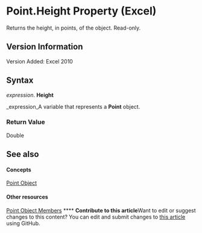 
# Point.Height Property (Excel)

Returns the height, in points, of the object. Read-only.


## Version Information

Version Added: Excel 2010 


## Syntax

 _expression_. **Height**

 _expression_A variable that represents a  **Point** object.


### Return Value

Double


## See also


#### Concepts


 [Point Object](48ed9aec-2d29-ec4d-8e55-fca13982c358.md)
#### Other resources


 [Point Object Members](a533258d-fc3b-9fe1-2a77-a55ecbe7bd7a.md)
****   **Contribute to this article**Want to edit or suggest changes to this content? You can edit and submit changes to  [this article](https://github.com/jhershey00/VBA_Excel_Test/OpenXMLCon/articles/450a3805-bd5a-f0c1-3854-d61e6079286d.md) using GitHub.

